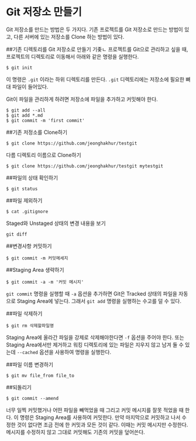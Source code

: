 # Git 저장소 만들기

Git 저장소를 만드는 방법은 두 가지다. 기존 프로젝트를 Git 저장소로 만드는 방법이 있고, 다른 서버에 있는 저장소를 Clone 하는 방법이 있다.

##기존 디렉토리를 Git 저장소로 만들기
기좆ㄴ 프로젝트를 Git으로 관리하고 싶을 때, 프로젝트의 디렉토리로 이동해서 아래와 같은 명령을 실행한다.

```
$ git init
```

이 명령은 ```.git``` 이라는 하위 디렉토리를 만든다. ```.git``` 디렉토리에는 저장소에 필요한 뼈대 파일이 들어있다.

Git이 파일을 관리하게 하려면 저장소에 파일을 추가하고 커밋해야 한다.

```
$ git add --all
$ git add *.md
$ git commit -m 'first commit'
```

##기존 저정소를 Clone하기

```
$ git clone https://github.com/jeonghakhur/testgit
```

다름 디렉토리 이름으로 Clone하기

```
$ git clone https://github.com/jeonghakhur/testgit mytestgit
```

##파일의 상태 확인하기

```
$ git status
```


##파일 제외하기

```
$ cat .gitignore
```

Staged와 Unstaged 상태의 변경 내용을 보기

```
git diff
```
##변경사항 커밋하기

```
$ git commit -m 커밋메세지
```
##Staging Area 생략하기

```
$ git commit -a -m '커밋 메시지'
```

```git commit``` 명령을 실행할 때 ```-a``` 옵션을 추가하면 Git은 Tracked 상태의 파일을 자동으로 Staging Area에 넣는다. 그래서 ```git add``` 명령을 실행하는 수고를 덜 수 있다.

##파일 삭제하기

```
$ git rm 삭제할파일명
```

Staging Area에 올라간 파일을 강제로 삭제해야한다면 ```-f``` 옵션을 주어야 한다. 또는 Staging Area에서만 제거하고 워킹 디렉토리에 있는 파일은 지우지 않고 남겨 둘 수 있는데 ```--cached``` 옵션을 사용하여 명령을 실행한다.

##파일 이름 변경하기

```
$ git mv file_from file_to
```

##되돌리기

```
$ git commit --amend
```
너무 일찍 커밋했거나 어떤 파일을 빼먹었을 때 그리고 커밋 메시지를 잘못 적었을 때 한다. 이 명령은 Staging Area를 사용하여 커밋한다. 만약 마지막으로 커밋하고 나서 수정한 것이 없다면 조금 전에 한 커밋과 모든 것이 같다. 이때는 커밋 메시지만 수정한다. 메시지를 수정하지 않고 그대로 커밋해도 기존의 커밋을 덮어쓴다.